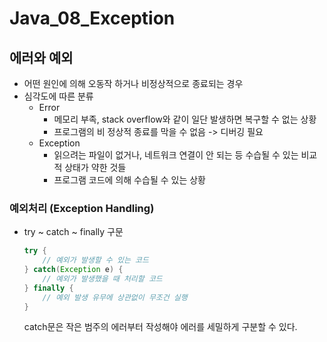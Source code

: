 # Java_08_Exception



## 에러와 예외

- 어떤 원인에 의해 오동작 하거나 비정상적으로 종료되는 경우
- 심각도에 따른 분류
  - Error
    - 메모리 부족, stack overflow와 같이 일단 발생하면 복구할 수 없는 상황
    - 프로그램의 비 정상적 종료를 막을 수 없음 -> 디버깅 필요
  - Exception
    - 읽으려는 파일이 없거나, 네트워크 연결이 안 되는 등 수습될 수 있는 비교적 상태가 약한 것들
    - 프로그램 코드에 의해 수습될 수 있는 상황



### 예외처리 (Exception Handling)

- try ~ catch ~ finally 구문

  ```java
  try {
      // 예외가 발생할 수 있는 코드
  } catch(Exception e) {
      // 예외가 발생했을 때 처리할 코드
  } finally {
      // 예외 발생 유무에 상관없이 무조건 실행
  }
  ```

  catch문은 작은 범주의 에러부터 작성해야 에러를 세밀하게 구분할 수 있다.